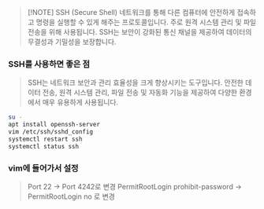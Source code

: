 
> [!NOTE] SSH (Secure Shell)
>  네트워크를 통해 다른 컴퓨터에 안전하게 접속하고 명령을 실행할 수 있게 해주는 프로토콜입니다. 주로 원격 시스템 관리 및 파일 전송을 위해 사용됩니다. SSH는 보안이 강화된 통신 채널을 제공하여 데이터의 무결성과 기밀성을 보장합니다.
### SSH를 사용하면 좋은 점
> SSH는 네트워크 보안과 관리 효율성을 크게 향상시키는 도구입니다. 안전한 데이터 전송, 원격 시스템 관리, 파일 전송 및 자동화 기능을 제공하여 다양한 환경에서 매우 유용하게 사용됩니다. 

```bash
su -
apt install openssh-server 
vim /etc/ssh/sshd_config
systemctl restart ssh
systemctl status ssh
```
### vim에 들어가서 설정
>Port 22 -> Port 4242로 변경
>PermitRootLogin prohibit-password -> PermitRootLogin no 로 변경